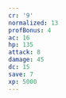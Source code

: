 ```yaml
---
cr: '9'
normalized: 13
profBonus: 4
ac: 16
hp: 135
attack: 8
damage: 45
dc: 15
save: 7
xp: 5000
---
```

